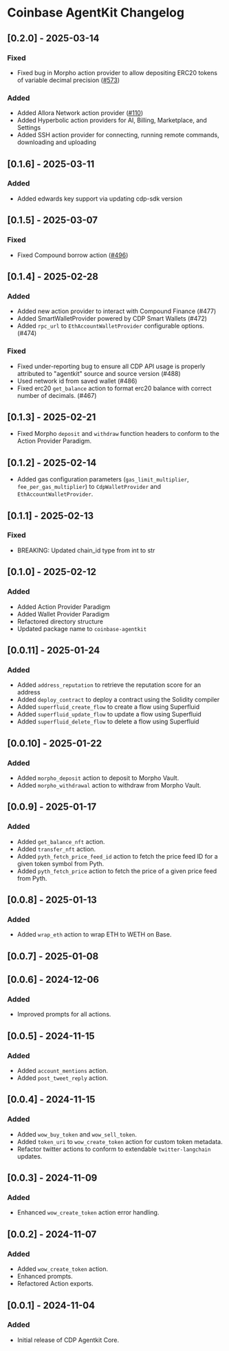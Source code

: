 # Coinbase AgentKit Changelog

<!-- towncrier release notes start -->

## [0.2.0] - 2025-03-14

### Fixed

- Fixed bug in Morpho action provider to allow depositing ERC20 tokens of variable decimal precision ([#573](https://github.com/coinbase/agentkit/pull/573))

### Added

- Added Allora Network action provider ([#110](https://github.com/coinbase/agentkit/pull/110))
- Added Hyperbolic action providers for AI, Billing, Marketplace, and Settings
- Added SSH action provider for connecting, running remote commands, downloading and uploading


## [0.1.6] - 2025-03-11

### Added

- Added edwards key support via updating cdp-sdk version


## [0.1.5] - 2025-03-07

### Fixed

- Fixed Compound borrow action ([#496](https://github.com/coinbase/agentkit/pull/496))


## [0.1.4] - 2025-02-28

### Added

- Added new action provider to interact with Compound Finance (#477)
- Added SmartWalletProvider powered by CDP Smart Wallets (#472)
- Added `rpc_url` to `EthAccountWalletProvider` configurable options. (#474)

### Fixed

- Fixed under-reporting bug to ensure all CDP API usage is properly attributed to "agentkit" source and source version (#488)
- Used network id from saved wallet (#486)
- Fixed erc20 `get_balance` action to format erc20 balance with correct number of decimals. (#467)

## [0.1.3] - 2025-02-21

- Fixed Morpho `deposit` and `withdraw` function headers to conform to the Action Provider Paradigm.

## [0.1.2] - 2025-02-14

- Added gas configuration parameters (`gas_limit_multiplier`, `fee_per_gas_multiplier`) to `CdpWalletProvider` and `EthAccountWalletProvider`.

## [0.1.1] - 2025-02-13

### Fixed

- BREAKING: Updated chain_id type from int to str

## [0.1.0] - 2025-02-12

### Added

- Added Action Provider Paradigm
- Added Wallet Provider Paradigm
- Refactored directory structure
- Updated package name to `coinbase-agentkit`

## [0.0.11] - 2025-01-24

### Added

- Added `address_reputation` to retrieve the reputation score for an address
- Added `deploy_contract` to deploy a contract using the Solidity compiler
- Added `superfluid_create_flow` to create a flow using Superfluid
- Added `superfluid_update_flow` to update a flow using Superfluid
- Added `superfluid_delete_flow` to delete a flow using Superfluid

## [0.0.10] - 2025-01-22

### Added

- Added `morpho_deposit` action to deposit to Morpho Vault.
- Added `morpho_withdrawal` action to withdraw from Morpho Vault.

## [0.0.9] - 2025-01-17

### Added

- Added `get_balance_nft` action.
- Added `transfer_nft` action.
- Added `pyth_fetch_price_feed_id` action to fetch the price feed ID for a given token symbol from Pyth.
- Added `pyth_fetch_price` action to fetch the price of a given price feed from Pyth.

## [0.0.8] - 2025-01-13

### Added

- Added `wrap_eth` action to wrap ETH to WETH on Base.

## [0.0.7] - 2025-01-08

## [0.0.6] - 2024-12-06

### Added

- Improved prompts for all actions.

## [0.0.5] - 2024-11-15

### Added

- Added `account_mentions` action.
- Added `post_tweet_reply` action.

## [0.0.4] - 2024-11-15

### Added

- Added `wow_buy_token` and `wow_sell_token`.
- Added `token_uri` to `wow_create_token` action for custom token metadata.
- Refactor twitter actions to conform to extendable `twitter-langchain` updates.

## [0.0.3] - 2024-11-09

### Added

- Enhanced `wow_create_token` action error handling.

## [0.0.2] - 2024-11-07

### Added

- Added `wow_create_token` action.
- Enhanced prompts.
- Refactored Action exports.

## [0.0.1] - 2024-11-04

### Added

- Initial release of CDP Agentkit Core.
